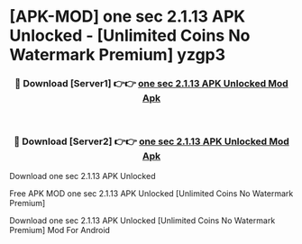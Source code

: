 # [APK-MOD] one sec 2.1.13 APK Unlocked - [Unlimited Coins No Watermark Premium] yzgp3



<div align="center">
<h3>🔴 Download [Server1] 👉👉 <a href="https://momento.my/?title=one_sec_2.1.13_APK_Unlocked">one sec 2.1.13 APK Unlocked Mod Apk</a></h3><br>

<h3>🔴 Download [Server2] 👉👉 <a href="https://momento.my/?title=one_sec_2.1.13_APK_Unlocked">one sec 2.1.13 APK Unlocked Mod Apk</a></h3>
</div>



Download one sec 2.1.13 APK Unlocked 

Free APK MOD one sec 2.1.13 APK Unlocked [Unlimited Coins No Watermark Premium]

Download one sec 2.1.13 APK Unlocked [Unlimited Coins No Watermark Premium] Mod For Android
